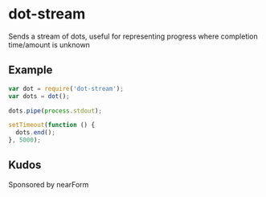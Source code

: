 # dot-stream

Sends a stream of dots, useful for representing progress
where completion time/amount is unknown

## Example

```javascript
var dot = require('dot-stream');
var dots = dot();

dots.pipe(process.stdout);

setTimeout(function () {
  dots.end();
}, 5000);
```

## Kudos

Sponsored by nearForm
